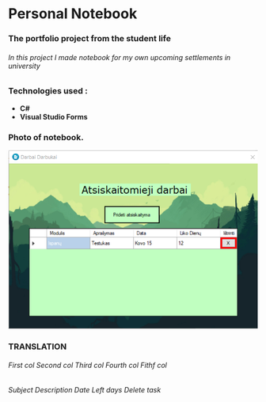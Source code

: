 # Personal Notebook

### The portfolio project from the student life
###### In this project I made notebook for my own upcoming settlements in university

### Technologies used :
* **C#**
* **Visual Studio Forms**


### Photo of notebook.
![app photo](./pic.png)


### TRANSLATION
###### First col	Second col	Third col	Fourth col	Fithf col	
###### Subject		Description	Date		Left days	Delete task
